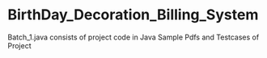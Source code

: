 # BirthDay_Decoration_Billing_System

Batch_1.java consists of project code in Java 
Sample Pdfs and Testcases of Project

